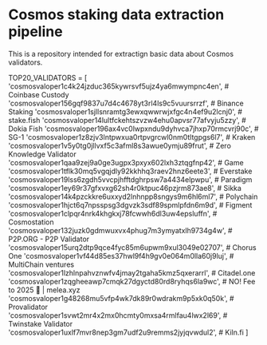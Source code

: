 # Cosmos staking data extraction pipeline

This is a repository intended for extractign basic data about Cosmos validators. 

TOP20_VALIDATORS = [
    'cosmosvaloper1c4k24jzduc365kywrsvf5ujz4ya6mwympnc4en', # Coinbase Custody
    'cosmosvaloper156gqf9837u7d4c4678yt3rl4ls9c5vuursrrzf', # Binance Staking
    'cosmosvaloper1sjllsnramtg3ewxqwwrwjxfgc4n4ef9u2lcnj0', # stake.fish
    'cosmosvaloper14lultfckehtszvzw4ehu0apvsr77afvyju5zzy', # Dokia Fish
    'cosmosvaloper196ax4vc0lwpxndu9dyhvca7jhxp70rmcvrj90c', # SG-1
    'cosmosvaloper1z8zjv3lntpwxua0rtpvgrcwl0nm0tltgpgs6l7', # Kraken
    'cosmosvaloper1v5y0tg0jllvxf5c3afml8s3awue0ymju89frut', # Zero Knowledge Validator
    'cosmosvaloper1qaa9zej9a0ge3ugpx3pxyx602lxh3ztqgfnp42', # Game
    'cosmosvaloper1tflk30mq5vgqjdly92kkhhq3raev2hnz6eete3', # Everstake
    'cosmosvaloper19lss6zgdh5vvcpjhfftdghrpsw7a4434elpwpu', # Paradigm
    'cosmosvaloper1ey69r37gfxvxg62sh4r0ktpuc46pzjrm873ae8', # Sikka
    'cosmosvaloper14k4pzckkre6uxxyd2lnhnpp8sngys9m6hl6ml7', # Polychain
    'cosmosvaloper1hjct6q7npsspsg3dgvzk3sdf89spmlpfdn6m9d', # Figment
    'cosmosvaloper1clpqr4nrk4khgkxj78fcwwh6dl3uw4epsluffn', # Cosmostation
    'cosmosvaloper132juzk0gdmwuxvx4phug7m3ymyatxlh9734g4w', # P2P.ORG - P2P Validator
    'cosmosvaloper15urq2dtp9qce4fyc85m6upwm9xul3049e02707', # Chorus One
    'cosmosvaloper1vf44d85es37hwl9f4h9gv0e064m0lla60j9luj', # MultiChain ventures
    'cosmosvaloper1lzhlnpahvznwfv4jmay2tgaha5kmz5qxerarrl', # Citadel.one
    'cosmosvaloper1zqgheeawp7cmqk27dgyctd80rd8ryhqs6la9wc', # NO! Fee to 2025 💸 | melea.xyz
    'cosmosvaloper1g48268mu5vfp4wk7dk89r0wdrakm9p5xk0q50k', # Provalidator
    'cosmosvaloper1svwt2mr4x2mx0hcmty0mxsa4rmlfau4lwx2l69', # Twinstake Validator
    'cosmosvaloper1uxlf7mvr8nep3gm7udf2u9remms2jyjqvwdul2', # Kiln.fi
]